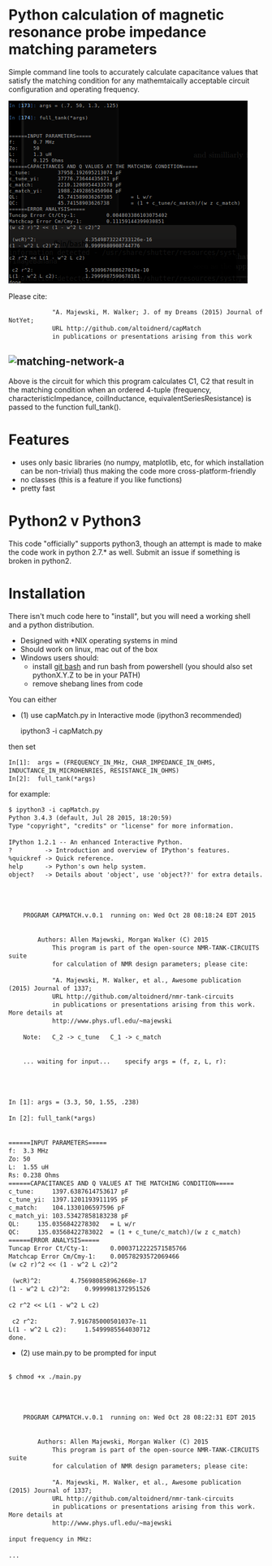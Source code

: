 # Python calculation of magnetic resonance probe impedance matching parameters 

Simple command line tools to accurately calculate capacitance values that satisfy the matching condition for any mathemtaically acceptable circuit configuration and operating frequency.

![example-output](https://github.com/Altoidnerd/capmatch/blob/master/img/Selection_001.png?raw=true)

Please cite:
```
     		"A. Majewski, M. Walker; J. of my Dreams (2015) Journal of NotYet;
     		URL http://github.com/altoidnerd/capMatch
     		in publications or presentations arising from this work
```
![matching-network-a](https://raw.githubusercontent.com/Altoidnerd/nmr-tank-circuits/master/circuit_diagrams/matching-a.jpg)
------------------------------------

Above is the circuit for which this program calculates C1, C2 that result in the matching condition when an ordered 4-tuple (frequency, characteristicImpedance, coilInductance, equivalentSeriesResistance) is passed to the function full_tank().


# Features
* uses only basic libraries (no numpy, matplotlib, etc, for which installation can be non-trivial) thus making the code more cross-platform-friendly
* no classes (this is a feature if you like functions)
* pretty fast

# Python2 v Python3

This code "officially" supports python3, though an attempt is made to make the code work in python 2.7.* as well.  Submit an issue if something is broken in python2.

# Installation

There isn't much code here to "install", but you will need a working shell and a python distribution.

* Designed with *NIX operating systems in mind
* Should work on linux, mac out of the box
* Windows users should:
	- install [git bash](https://git-scm.com/downloads) and run bash from powershell (you should also set pythonX.Y.Z to be in your PATH)
	- remove shebang lines from code


You can either

*	(1) use capMatch.py in Interactive mode (ipython3 recommended)

    ipython3 -i capMatch.py

then set

    In[1]:	args = (FREQUENCY_IN_MHz, CHAR_IMPEDANCE_IN_OHMS, INDUCTANCE_IN_MICROHENRIES, RESISTANCE_IN_OHMS)
    In[2]:	full_tank(*args)

for example:

```
$ ipython3 -i capMatch.py 
Python 3.4.3 (default, Jul 28 2015, 18:20:59) 
Type "copyright", "credits" or "license" for more information.

IPython 1.2.1 -- An enhanced Interactive Python.
?         -> Introduction and overview of IPython's features.
%quickref -> Quick reference.
help      -> Python's own help system.
object?   -> Details about 'object', use 'object??' for extra details.




	PROGRAM CAPMATCH.v.0.1	running on: Wed Oct 28 08:18:24 EDT 2015


		Authors: Allen Majewski, Morgan Walker (C) 2015
    		This program is part of the open-source NMR-TANK-CIRCUITS suite
     		for calculation of NMR design parameters; please cite:

     		"A. Majewski, M. Walker, et al., Awesome publication (2015) Journal of 1337;
     		URL http://github.com/altoidnerd/nmr-tank-circuits
     		in publications or presentations arising from this work. More details at
     		http://www.phys.ufl.edu/~majewski

	Note:	C_2 -> c_tune	C_1 -> c_match


	... waiting for input...	specify args = (f, z, L, r):




In [1]: args = (3.3, 50, 1.55, .238)

In [2]: full_tank(*args)


======INPUT PARAMETERS=====
f:	3.3 MHz
Zo:	50
L:	1.55 uH
Rs:	0.238 Ohms
======CAPACITANCES AND Q VALUES AT THE MATCHING CONDITION=====
c_tune:		1397.6387614753617 pF
c_tune_yi:	1397.1201193911195 pF
c_match:	104.1330106597596 pF
c_match_yi:	103.53427858183238 pF
QL:		135.0356842278302	= L w/r
QC:		135.03568422783022	= (1 + c_tune/c_match)/(w z c_match)
======ERROR ANALYSIS=====
Tuncap Error Ct/Cty-1:		0.0003712222571585766
Matchcap Error Cm/Cmy-1:	0.00578293572069466
(w c2 r)^2 << (1 - w^2 L c2)^2

 (wcR)^2:		 4.756980858962668e-17 
(1 - w^2 L c2)^2:	 0.9999981372951526

c2 r^2 << L(1 - w^2 L c2)

 c2 r^2:		 7.916785000501037e-11 
L(1 - w^2 L c2):	 1.5499985564030712
done.

```

*	(2) use main.py to be prompted for input

```

$ chmod +x ./main.py




	PROGRAM CAPMATCH.v.0.1	running on: Wed Oct 28 08:22:31 EDT 2015


		Authors: Allen Majewski, Morgan Walker (C) 2015
    		This program is part of the open-source NMR-TANK-CIRCUITS suite
     		for calculation of NMR design parameters; please cite:

     		"A. Majewski, M. Walker, et al., Awesome publication (2015) Journal of 1337;
     		URL http://github.com/altoidnerd/nmr-tank-circuits
     		in publications or presentations arising from this work. More details at
     		http://www.phys.ufl.edu/~majewski

input frequency in MHz: 

...

```



